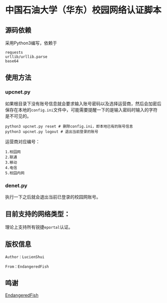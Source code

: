 # 中国石油大学（华东）校园网络认证脚本


## 源码依赖
采用Python3编写，依赖于

```
requests
urllib/urllib.parse
base64
```

## 使用方法

### upcnet.py

如果根目录下没有账号信息就会要求输入账号密码以及选择运营商，然后会加密后保存在本地的`config.ini`文件中，可能需要提醒一下的是输入密码时输入的字符是不可见的。

```
python3 upcnet.py reset # 删除config.ini，即本地已有的账号信息
python3 upcnet.py logout # 退出当前登录的账号
```

运营商对应编号：

```
1.校园网
2.联通
3.移动
4.电信
5.校园内网
```

### denet.py

执行一下之后就会退出当前已登录的校园网账号。

## 目前支持的网络类型：

理论上支持所有锐捷`eportal`认证。

## 版权信息

```
Author：LucienShui

From：EndangeredFish
```

## 鸣谢

[EndangeredFish](https://github.com/EndangeredF1sh)
